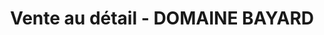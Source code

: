 ---
title: "Vente au détail - DOMAINE BAYARD"
url: /bourg-saint-andeol/vente-au-detail-domaine-bayard/
shop: Hofladen
---